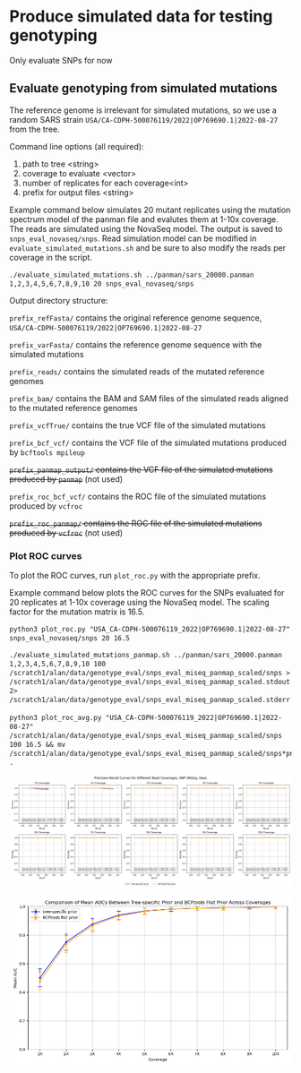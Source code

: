 # Produce simulated data for testing genotyping

Only evaluate SNPs for now

## Evaluate genotyping from simulated mutations

The reference genome is irrelevant for simulated mutations, so we use a random SARS strain `USA/CA-CDPH-500076119/2022|OP769690.1|2022-08-27` from the tree.

Command line options (all required):
1. path to tree \<string\>
2. coverage to evaluate \<vector<int>\>
3. number of replicates for each coverage\<int\>
4. prefix for output files \<string\>


Example command below simulates 20 mutant replicates using the mutation spectrum model of the panman file and evalutes them at 1-10x coverage. The reads are simulated using the NovaSeq model. The output is saved to `snps_eval_novaseq/snps`. Read simulation model can be modified in `evaluate_simulated_mutations.sh` and be sure to also modify the reads per coverage in the script.

```
./evaluate_simulated_mutations.sh ../panman/sars_20000.panman 1,2,3,4,5,6,7,8,9,10 20 snps_eval_novaseq/snps
```


Output directory structure:

`prefix_refFasta/` contains the original reference genome sequence, `USA/CA-CDPH-500076119/2022|OP769690.1|2022-08-27`

`prefix_varFasta/` contains the reference genome sequence with the simulated mutations

`prefix_reads/` contains the simulated reads of the mutated reference genomes

`prefix_bam/` contains the BAM and SAM files of the simulated reads aligned to the mutated reference genomes

`prefix_vcfTrue/` contains the true VCF file of the simulated mutations

`prefix_bcf_vcf/` contains the VCF file of the simulated mutations produced by `bcftools mpileup`

~~`prefix_panmap_output/` contains the VCF file of the simulated mutations produced by `panmap`~~ (not used)

`prefix_roc_bcf_vcf/` contains the ROC file of the simulated mutations produced by `vcfroc`

~~`prefix_roc_panmap/` contains the ROC file of the simulated mutations produced by `vcfroc`~~ (not used)


### Plot ROC curves

To plot the ROC curves, run `plot_roc.py` with the appropriate prefix.

Example command below plots the ROC curves for the SNPs evaluated for 20 replicates at 1-10x coverage using the NovaSeq model. The scaling factor for the mutation matrix is 16.5.

```
python3 plot_roc.py "USA_CA-CDPH-500076119_2022|OP769690.1|2022-08-27" snps_eval_novaseq/snps 20 16.5
```


```
./evaluate_simulated_mutations_panmap.sh ../panman/sars_20000.panman 1,2,3,4,5,6,7,8,9,10 100 /scratch1/alan/data/genotype_eval/snps_eval_miseq_panmap_scaled/snps > /scratch1/alan/data/genotype_eval/snps_eval_miseq_panmap_scaled.stdout 2> /scratch1/alan/data/genotype_eval/snps_eval_miseq_panmap_scaled.stderr

python3 plot_roc_avg.py "USA_CA-CDPH-500076119_2022|OP769690.1|2022-08-27" /scratch1/alan/data/genotype_eval/snps_eval_miseq_panmap_scaled/snps 100 16.5 && mv /scratch1/alan/data/genotype_eval/snps_eval_miseq_panmap_scaled/snps*png .
```

![alt text](snps_precision_recall_curve_miseq_scaled.png "PRC")

![alt text](snps_mean_auc_comparison_miseq_scaled.png "AUC")

